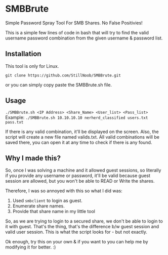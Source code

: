 # SMBBrute
Simple Password Spray Tool For SMB Shares. No False Positivies!

This is a simple few lines of code in bash that will try to find the valid username password combination from the given username & password list.

## Installation

This tool is only for Linux.

`git clone https://github.com/StillNoob/SMBBrute.git`

or you can simply copy paste the SMBBrute.sh file. 

## Usage

`./SMBBrute.sh <IP Address> <Share_Name> <User_list> <Pass_list>`
Example:
`./SMBBrute.sh 10.10.10.10 nerherd_classified users.txt pass.txt`

If there is any valid combination, it'll be displayed on the screen. Also, the script will create a new file named valids.txt. All valid combinations will be saved there, you can open it at any time to check if there is any found. 

## Why I made this?
So, once I was solving a machine and it allowed guest sessions, so literally if you provide any username or password, it'll be valid because guest session are allowed, but you won't be able to READ or Write the shares.

Therefore, I was so annoyed with this so what I did was:
1. Used `smbclient` to login as guest.
2. Enumerate share names.
3. Provide that share name in my little tool

So, as we are trying to login to a secured share, we don't be able to login to it with guest. That's the thing, that's the difference b/w guest session and valid user session. This is what the script looks for - but not exactly.

Ok enough, try this on your own & if you want to you can help me by modifying it for better. :)

